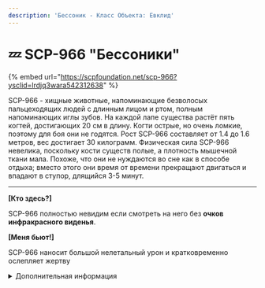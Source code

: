 ```yaml
---
description: 'Бессоник - Класс Объекта: Евклид'
---
```


# 💤 SCP-966 "Бессоники"

{% embed url="https://scpfoundation.net/scp-966?ysclid=lrdjq3wara542312638" %}

SCP-966 - хищные животные, напоминающие безволосых пальцеходящих людей с длинным лицом и ртом, полным напоминающих иглы зубов. На каждой лапе существа растёт пять когтей, достигающих 20 см в длину. Когти острые, но очень ломкие, поэтому для боя они не годятся. Рост SCP-966 составляет от 1.4 до 1.6 метров, вес достигает 30 килограмм. Физическая сила SCP-966 невелика, поскольку кости существ полые, а плотность мышечной ткани мала. Похоже, что они не нуждаются во сне как в способе отдыха; вместо этого они время от времени прекращают двигаться и впадают в ступор, длящийся 3-5 минут.

***

**\[Кто здесь?]**&#x20;

SCP-966 полностью невидим если смотреть на него без **очков инфракрасного виденья**.&#x20;

**\[Меня бьют!]**&#x20;

SCP-966 наносит большой нелетальный урон и кратковременно ослепляет жертву

<details>

<summary>Дополнительная информация</summary>

* **Класс:** Увеличенный 049-2

</details>
